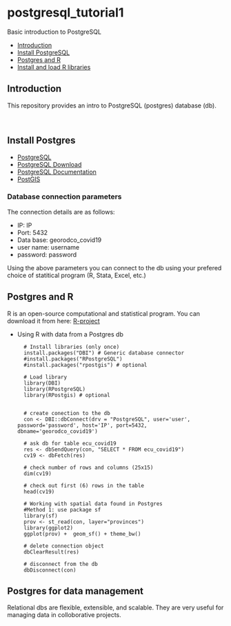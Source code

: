# postgresql_tutorial1
Basic introduction to PostgreSQL

-   [Introduction](#introduction)
-   [Install PostgreSQL](#Install-PostgreSQL)
-   [Postgres and R](#Postgres-and-R)
-	[Install and load R libraries](#Install-and-load-R-libraries)


## Introduction
This repository provides an intro to PostgreSQL (postgres) database (db).

<br>

## Install Postgres

  - [PostgreSQL](https://www.postgresql.org/)
  - [PostgreSQL Download](https://www.enterprisedb.com/downloads/postgres-postgresql-downloads)
  - [PostgreSQL Documentation](https://www.postgresql.org/docs/current/)
  - [PostGIS](https://postgis.net/)

### Database connection parameters

The connection details are as follows:

  - IP: IP
  - Port: 5432
  - Data base: georodco_covid19
  - user name: username
  - password: password

Using the above parameters you can connect to the db using your prefered choice of statitical program (R, Stata, Excel, etc.)

## Postgres and R
R is an open-source computational and statistical program. You can download it from here: [R-project](https://www.r-project.org/)

* Using R with data from a Postgres db

		# Install libraries (only once)
		install.packages("DBI") # Generic database connector
		#install.packages("RPostgreSQL")
		#install.packages("rpostgis") # optional

		# Load library
		library(DBI)
		library(RPostgreSQL)
		library(RPostgis) # optional


		# create conection to the db
        con <- DBI::dbConnect(drv = "PostgreSQL", user='user', password='password', host='IP', port=5432, dbname='georodco_covid19')

		# ask db for table ecu_covid19
		res <- dbSendQuery(con, "SELECT * FROM ecu_covid19")
		cv19 <- dbFetch(res)

		# check number of rows and columns (25x15)
		dim(cv19)

		# check out first (6) rows in the table
		head(cv19)

        # Working with spatial data found in Postgres
		#Method 1: use package sf
		library(sf)
		prov <- st_read(con, layer="provinces")
		library(ggplot2)
		ggplot(prov) +  geom_sf() + theme_bw()

		# delete connection object
		dbClearResult(res)

		# disconnect from the db
		dbDisconnect(con)


## Postgres for data management

Relational dbs are flexible, extensible, and scalable. They are very useful for managing data in colloborative projects.
